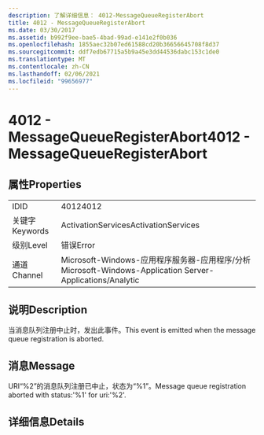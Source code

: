 ```yaml
---
description: 了解详细信息： 4012-MessageQueueRegisterAbort
title: 4012 - MessageQueueRegisterAbort
ms.date: 03/30/2017
ms.assetid: b992f9ee-bae5-4bad-99ad-e141e2f0b036
ms.openlocfilehash: 1855aec32b07ed61588cd20b36656645708f8d37
ms.sourcegitcommit: ddf7edb67715a5b9a45e3dd44536dabc153c1de0
ms.translationtype: MT
ms.contentlocale: zh-CN
ms.lasthandoff: 02/06/2021
ms.locfileid: "99656977"
---
```

# <a name="4012---messagequeueregisterabort"></a><span data-ttu-id="33ede-103">4012 - MessageQueueRegisterAbort</span><span class="sxs-lookup"><span data-stu-id="33ede-103">4012 - MessageQueueRegisterAbort</span></span>

## <a name="properties"></a><span data-ttu-id="33ede-104">属性</span><span class="sxs-lookup"><span data-stu-id="33ede-104">Properties</span></span>  
  
|||  
|-|-|  
|<span data-ttu-id="33ede-105">ID</span><span class="sxs-lookup"><span data-stu-id="33ede-105">ID</span></span>|<span data-ttu-id="33ede-106">4012</span><span class="sxs-lookup"><span data-stu-id="33ede-106">4012</span></span>|  
|<span data-ttu-id="33ede-107">关键字</span><span class="sxs-lookup"><span data-stu-id="33ede-107">Keywords</span></span>|<span data-ttu-id="33ede-108">ActivationServices</span><span class="sxs-lookup"><span data-stu-id="33ede-108">ActivationServices</span></span>|  
|<span data-ttu-id="33ede-109">级别</span><span class="sxs-lookup"><span data-stu-id="33ede-109">Level</span></span>|<span data-ttu-id="33ede-110">错误</span><span class="sxs-lookup"><span data-stu-id="33ede-110">Error</span></span>|  
|<span data-ttu-id="33ede-111">通道</span><span class="sxs-lookup"><span data-stu-id="33ede-111">Channel</span></span>|<span data-ttu-id="33ede-112">Microsoft-Windows-应用程序服务器-应用程序/分析</span><span class="sxs-lookup"><span data-stu-id="33ede-112">Microsoft-Windows-Application Server-Applications/Analytic</span></span>|  
  
## <a name="description"></a><span data-ttu-id="33ede-113">说明</span><span class="sxs-lookup"><span data-stu-id="33ede-113">Description</span></span>  

 <span data-ttu-id="33ede-114">当消息队列注册中止时，发出此事件。</span><span class="sxs-lookup"><span data-stu-id="33ede-114">This event is emitted when the message queue registration is aborted.</span></span>  
  
## <a name="message"></a><span data-ttu-id="33ede-115">消息</span><span class="sxs-lookup"><span data-stu-id="33ede-115">Message</span></span>  

 <span data-ttu-id="33ede-116">URI“%2”的消息队列注册已中止，状态为“%1”。</span><span class="sxs-lookup"><span data-stu-id="33ede-116">Message queue registration aborted with status:'%1' for uri:'%2'.</span></span>  
  
## <a name="details"></a><span data-ttu-id="33ede-117">详细信息</span><span class="sxs-lookup"><span data-stu-id="33ede-117">Details</span></span>
